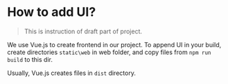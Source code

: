 # How to add UI?
> This is instruction of draft part of project.

We use Vue.js to create frontend in our project. To append UI in your build, create directories `static\web` in web folder, and copy files from `npm run build` to this dir.

Usually, Vue.js creates files in `dist` directory. 